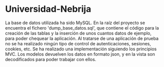 # Universidad-Nebrija

La base de datos utilizada ha sido MySQL. En la raíz del proyecto se encuentra el fichero 'dump_base_datos.sql', que contiene el código para la creación de las tablas y la inserción de unos cuantos datos de ejemplo, para poder chequear la aplicación.
Al tratarse de una aplicación de prueba no se ha realizado ningún tipo de control de autenticaciones, sesiones, cookies, etc.
Se ha realizado una implementación siguiendo los principios MVC. Los modelos devuelven los datos en formato json, y en la vista son decodificados para poder trabajar con ellos.
